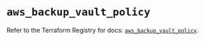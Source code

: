 # `aws_backup_vault_policy`

Refer to the Terraform Registry for docs: [`aws_backup_vault_policy`](https://registry.terraform.io/providers/hashicorp/aws/5.50.0/docs/resources/backup_vault_policy).
